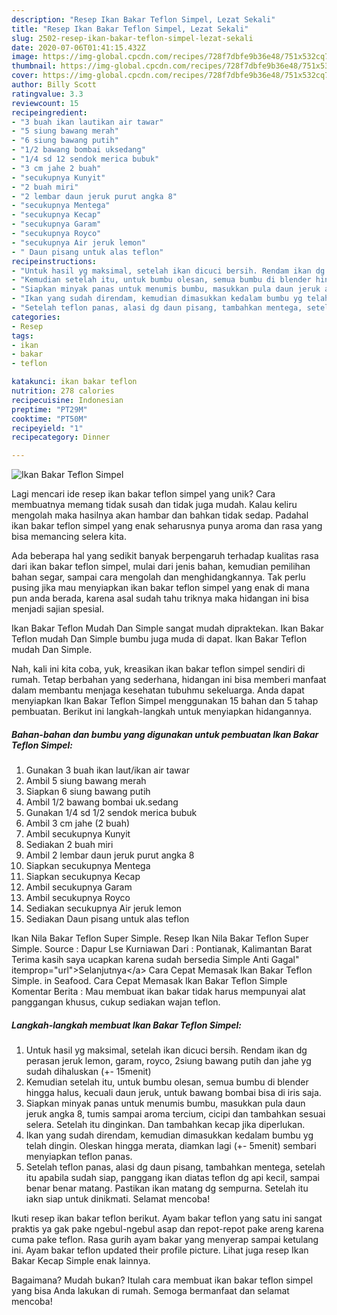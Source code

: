 ```yaml
---
description: "Resep Ikan Bakar Teflon Simpel, Lezat Sekali"
title: "Resep Ikan Bakar Teflon Simpel, Lezat Sekali"
slug: 2502-resep-ikan-bakar-teflon-simpel-lezat-sekali
date: 2020-07-06T01:41:15.432Z
image: https://img-global.cpcdn.com/recipes/728f7dbfe9b36e48/751x532cq70/ikan-bakar-teflon-simpel-foto-resep-utama.jpg
thumbnail: https://img-global.cpcdn.com/recipes/728f7dbfe9b36e48/751x532cq70/ikan-bakar-teflon-simpel-foto-resep-utama.jpg
cover: https://img-global.cpcdn.com/recipes/728f7dbfe9b36e48/751x532cq70/ikan-bakar-teflon-simpel-foto-resep-utama.jpg
author: Billy Scott
ratingvalue: 3.3
reviewcount: 15
recipeingredient:
- "3 buah ikan lautikan air tawar"
- "5 siung bawang merah"
- "6 siung bawang putih"
- "1/2 bawang bombai uksedang"
- "1/4 sd 12 sendok merica bubuk"
- "3 cm jahe 2 buah"
- "secukupnya Kunyit"
- "2 buah miri"
- "2 lembar daun jeruk purut angka 8"
- "secukupnya Mentega"
- "secukupnya Kecap"
- "secukupnya Garam"
- "secukupnya Royco"
- "secukupnya Air jeruk lemon"
- " Daun pisang untuk alas teflon"
recipeinstructions:
- "Untuk hasil yg maksimal, setelah ikan dicuci bersih. Rendam ikan dg perasan jeruk lemon, garam, royco, 2siung bawang putih dan jahe yg sudah dihaluskan (+- 15menit)"
- "Kemudian setelah itu, untuk bumbu olesan, semua bumbu di blender hingga halus, kecuali daun jeruk, untuk bawang bombai bisa di iris saja."
- "Siapkan minyak panas untuk menumis bumbu, masukkan pula daun jeruk angka 8, tumis sampai aroma tercium, cicipi dan tambahkan sesuai selera. Setelah itu dinginkan. Dan tambahkan kecap jika diperlukan."
- "Ikan yang sudah direndam, kemudian dimasukkan kedalam bumbu yg telah dingin. Oleskan hingga merata, diamkan lagi (+- 5menit) sembari menyiapkan teflon panas."
- "Setelah teflon panas, alasi dg daun pisang, tambahkan mentega, setelah itu apabila sudah siap, panggang ikan diatas teflon dg api kecil, sampai benar benar matang. Pastikan ikan matang dg sempurna. Setelah itu iakn siap untuk dinikmati. Selamat mencoba!"
categories:
- Resep
tags:
- ikan
- bakar
- teflon

katakunci: ikan bakar teflon 
nutrition: 278 calories
recipecuisine: Indonesian
preptime: "PT29M"
cooktime: "PT50M"
recipeyield: "1"
recipecategory: Dinner

---
```



![Ikan Bakar Teflon Simpel](https://img-global.cpcdn.com/recipes/728f7dbfe9b36e48/751x532cq70/ikan-bakar-teflon-simpel-foto-resep-utama.jpg)

Lagi mencari ide resep ikan bakar teflon simpel yang unik? Cara membuatnya memang tidak susah dan tidak juga mudah. Kalau keliru mengolah maka hasilnya akan hambar dan bahkan tidak sedap. Padahal ikan bakar teflon simpel yang enak seharusnya punya aroma dan rasa yang bisa memancing selera kita.

Ada beberapa hal yang sedikit banyak berpengaruh terhadap kualitas rasa dari ikan bakar teflon simpel, mulai dari jenis bahan, kemudian pemilihan bahan segar, sampai cara mengolah dan menghidangkannya. Tak perlu pusing jika mau menyiapkan ikan bakar teflon simpel yang enak di mana pun anda berada, karena asal sudah tahu triknya maka hidangan ini bisa menjadi sajian spesial.

Ikan Bakar Teflon Mudah Dan Simple sangat mudah dipraktekan. Ikan Bakar Teflon mudah Dan Simple bumbu juga muda di dapat. Ikan Bakar Teflon mudah Dan Simple.


Nah, kali ini kita coba, yuk, kreasikan ikan bakar teflon simpel sendiri di rumah. Tetap berbahan yang sederhana, hidangan ini bisa memberi manfaat dalam membantu menjaga kesehatan tubuhmu sekeluarga. Anda dapat menyiapkan Ikan Bakar Teflon Simpel menggunakan 15 bahan dan 5 tahap pembuatan. Berikut ini langkah-langkah untuk menyiapkan hidangannya.

<!--inarticleads1-->

##### Bahan-bahan dan bumbu yang digunakan untuk pembuatan Ikan Bakar Teflon Simpel:

1. Gunakan 3 buah ikan laut/ikan air tawar
1. Ambil 5 siung bawang merah
1. Siapkan 6 siung bawang putih
1. Ambil 1/2 bawang bombai uk.sedang
1. Gunakan 1/4 sd 1/2 sendok merica bubuk
1. Ambil 3 cm jahe (2 buah)
1. Ambil secukupnya Kunyit
1. Sediakan 2 buah miri
1. Ambil 2 lembar daun jeruk purut angka 8
1. Siapkan secukupnya Mentega
1. Siapkan secukupnya Kecap
1. Ambil secukupnya Garam
1. Ambil secukupnya Royco
1. Sediakan secukupnya Air jeruk lemon
1. Sediakan  Daun pisang untuk alas teflon


Ikan Nila Bakar Teflon Super Simple. Resep Ikan Nila Bakar Teflon Super Simple. Source : Dapur Lse Kurniawan Dari : Pontianak, Kalimantan Barat Terima kasih saya ucapkan karena sudah bersedia Simple Anti Gagal&#34; itemprop=&#34;url&#34;&gt;Selanjutnya&lt;/a&gt; Cara Cepat Memasak Ikan Bakar Teflon Simple. in Seafood. Cara Cepat Memasak Ikan Bakar Teflon Simple Komentar Berita : Mau membuat ikan bakar tidak harus mempunyai alat panggangan khusus, cukup sediakan wajan teflon. 

<!--inarticleads2-->

##### Langkah-langkah membuat Ikan Bakar Teflon Simpel:

1. Untuk hasil yg maksimal, setelah ikan dicuci bersih. Rendam ikan dg perasan jeruk lemon, garam, royco, 2siung bawang putih dan jahe yg sudah dihaluskan (+- 15menit)
1. Kemudian setelah itu, untuk bumbu olesan, semua bumbu di blender hingga halus, kecuali daun jeruk, untuk bawang bombai bisa di iris saja.
1. Siapkan minyak panas untuk menumis bumbu, masukkan pula daun jeruk angka 8, tumis sampai aroma tercium, cicipi dan tambahkan sesuai selera. Setelah itu dinginkan. Dan tambahkan kecap jika diperlukan.
1. Ikan yang sudah direndam, kemudian dimasukkan kedalam bumbu yg telah dingin. Oleskan hingga merata, diamkan lagi (+- 5menit) sembari menyiapkan teflon panas.
1. Setelah teflon panas, alasi dg daun pisang, tambahkan mentega, setelah itu apabila sudah siap, panggang ikan diatas teflon dg api kecil, sampai benar benar matang. Pastikan ikan matang dg sempurna. Setelah itu iakn siap untuk dinikmati. Selamat mencoba!


Ikuti resep ikan bakar teflon berikut. Ayam bakar teflon yang satu ini sangat praktis ya gak pake ngebul-ngebul asap dan repot-repot pake areng karena cuma pake teflon. Rasa gurih ayam bakar yang menyerap sampai ketulang ini. Ayam bakar teflon updated their profile picture. Lihat juga resep Ikan Bakar Kecap Simple enak lainnya. 

Bagaimana? Mudah bukan? Itulah cara membuat ikan bakar teflon simpel yang bisa Anda lakukan di rumah. Semoga bermanfaat dan selamat mencoba!
